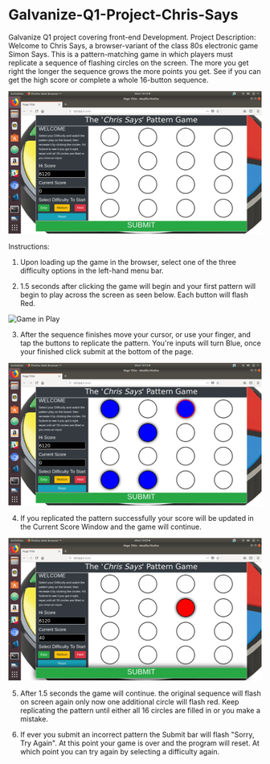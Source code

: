 # Galvanize-Q1-Project-Chris-Says
Galvanize Q1 project covering front-end Development.
Project Description:
Welcome to Chris Says, a browser-variant of the class 80s electronic game Simon Says. This is a pattern-matching game in which players must replicate a sequence of flashing circles on the screen. The more you get right the longer the sequence grows the more points you get. See if you can get the high score or complete a whole 16-button sequence.

![Starter Screen](images/Screenshot-Home.png)

Instructions:
1. Upon loading up the game in the browser, select one of the three difficulty options in the left-hand menu bar.

2. 1.5 seconds after clicking the game will begin and your first pattern will begin to play across the screen as seen below. Each button will flash Red.

![Game in Play](images/Screenshot-Runnning.png)

3. After the sequence finishes move your cursor, or use your finger, and tap the buttons to replicate the pattern. You're inputs will turn Blue, once your finished click submit at the bottom of the page.

![Entering Answer](images/Screenshot-Answer.png)

4. If you replicated the pattern successfully your score will be updated in the Current Score Window and the game will continue. 

![Successful Score](images/Screenshot-Scored.png)

5. After 1.5 seconds the game will continue. the original sequence will flash on screen again only now one additional circle will flash red. Keep replicating the pattern until either all 16 circles are filled in or you make a mistake.

6. If ever you submit an incorrect pattern the Submit bar will flash "Sorry, Try Again". At this point your game is over and the program will reset. At which point you can try again by selecting a difficulty again.